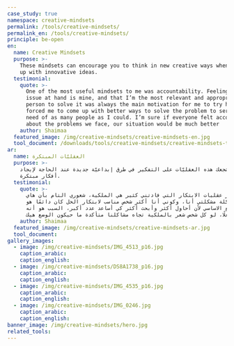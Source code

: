 ```yaml
---
case_study: true
namespace: creative-mindsets
permalink: /tools/creative-mindsets/
permalink_en: /tools/creative-mindsets/
principle: be-open
en:
  name: Creative Mindsets
  purpose: >-
    These mindsets can encourage you to think in new creative ways when coming
    up with innovative ideas.
  testimonial:
    quote: >-
      One of the most useful mindsets to me was accountability. Feeling that the
      issue at hand is mine, and that I’m the most relevant and appropriate
      person to solve it was always the main motivation for me to try harder. It
      forced me to come up with better ways to solve the problem to serve the
      need of as many people as I could. I’m sure if everyone felt accountable
      about the problems we face, our situation would be much better
    author: Shaimaa
  featured_image: /img/creative-mindsets/creative-mindsets-en.jpg
  tool_document: /downloads/tools/creative-mindsets/creative-mindsets-tool-en.png
ar:
  name: العقليّات المبتكرة
  purpose: >-
    تشجعك هذه العقليّات على التفكير في طرق إبداعيّة جديدة عند الحاجة لإيجاد
    أفكار مبتكرة.
  testimonial:
    quote: >-
      من أكثر عقليات الابتكار التي فادتني كثير هي الملكية، شعوري التام بأن هاي
      المشكلة مشكلتي أنا، وكوني أنا أكثر شخص مناسب لابتكار الحل كان دائمًا هو
      الدافع الاساسي لأن أحاول أكثر وأبحث أكثر كي أساعد عدد أكبر، السبب هو أنه
      فعلًا، لو كل شخص شعر بالملكية تجاه مشاكلنا متأكدة ما حيكون الوضع هيك
    author: Shaimaa
  featured_image: /img/creative-mindsets/creative-mindsets-ar.jpg
  tool_document:
gallery_images:
  - image: /img/creative-mindsets/IMG_4513_p16.jpg
    caption_arabic:
    caption_english:
  - image: /img/creative-mindsets/DS8A1738_p16.jpg
    caption_arabic:
    caption_english:
  - image: /img/creative-mindsets/IMG_4535_p16.jpg
    caption_arabic:
    caption_english:
  - image: /img/creative-mindsets/IMG_0246.jpg
    caption_arabic:
    caption_english:
banner_image: /img/creative-mindsets/hero.jpg
related_tools:
---
```


